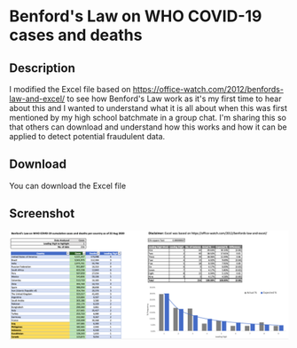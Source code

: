 # Benford's Law on WHO COVID-19 cases and deaths

## Description

I modified the Excel file based on https://office-watch.com/2012/benfords-law-and-excel/ to see how Benford's Law work as it's my first time to hear about this and I wanted to understand what it is all about when this was first mentioned by my high school batchmate in a group chat. I'm sharing this so that others can download and understand how this works and how it can be applied to detect potential fraudulent data.

## Download
You can download the Excel file

## Screenshot
![screenshot on Benford's law Excel](screenshots/screenshot01.png)